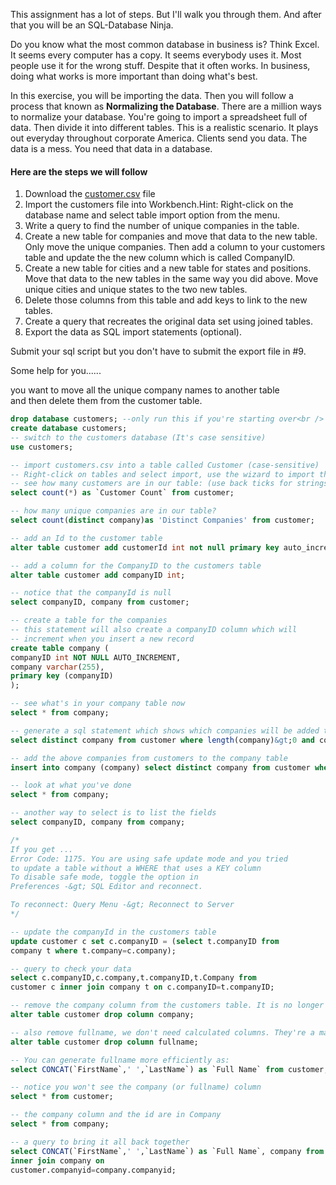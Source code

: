 



<div id="content-wrapper" class="ic-Layout-contentWrapper">
<div id="content" class="ic-Layout-contentMain" role="main">
<div id="assignment_show" class="assignment content_underline_links">
<div class="description user_content student-version enhanced">
<p>This assignment has a lot of steps. But I'll walk you through them. And after that you will be an SQL-Database Ninja.</p>
<p>Do you know what the most common database in business is? Think Excel. It seems every computer has a copy. It seems everybody uses it. Most people use it for the wrong stuff. Despite that it often works. In business, doing what works is more important than doing what's best.</p>
<p>In this exercise, you will be importing the data. Then you will follow a process that known as<span>&nbsp;</span><strong>Normalizing the Database</strong>. There are a million ways to normalize your database. You're going to import a spreadsheet full of data. Then divide it into different tables. This is a realistic scenario. It plays out everyday throughout corporate America. Clients send you data. The data is a mess. You need that data in a database.</p>
<h4>Here are the steps we will follow</h4>
<ol>
<li>Download the&nbsp;<a class="instructure_file_link instructure_scribd_file" title="customer.csv" href="https://canvas.instructure.com/courses/1630629/files/78373793/download?wrap=1" data-api-endpoint="https://canvas.instructure.com/api/v1/courses/1630629/files/78373793" data-api-returntype="File">customer.csv</a>&nbsp;file<span class="instructure_file_holder link_holder"></span></li>
<li>Import the customers file into Workbench.Hint: Right-click on the database name and select table import option from the menu.</li>
<li>Write a query to find the number of unique companies in the table.</li>
<li>Create a new table for companies and move that data to the new table. Only move the unique companies. Then add a column to your customers table and update the the new column which is called CompanyID.</li>
<li>Create a new table for cities and a new table for states and positions. Move that data to the new tables in the same way you did above. Move unique cities and unique states to the two new tables.</li>
<li>Delete those columns from this table and add keys to link to the new tables.</li>
<li>Create a query that recreates the original data set&nbsp;using joined tables.</li>
<li>Export the data as SQL import statements (optional).</li>
</ol>
<p>Submit your sql script but you don't have to submit the export file in #9.</p>
<p>Some help for you......</p>
<div>
<div>you want to move all the unique company names to another table&nbsp;</div>
<div>and then delete them from the customer table.</div>
<div></div>

```sql
drop database customers; --only run this if you're starting over<br />
create database customers;
-- switch to the customers database (It's case sensitive)
use customers;

-- import customers.csv into a table called Customer (case-sensitive)
-- Right-click on tables and select import, use the wizard to import the csv file
-- see how many customers are in our table: (use back ticks for strings)
select count(*) as `Customer Count` from customer;

-- how many unique companies are in our table?
select count(distinct company)as 'Distinct Companies' from customer;

-- add an Id to the customer table
alter table customer add customerId int not null primary key auto_increment;

-- add a column for the CompanyID to the customers table
alter table customer add companyID int;

-- notice that the companyId is null
select companyID, company from customer;

-- create a table for the companies
-- this statement will also create a companyID column which will
-- increment when you insert a new record
create table company (
companyID int NOT NULL AUTO_INCREMENT,
company varchar(255),
primary key (companyID)
);

-- see what's in your company table now
select * from company;

-- generate a sql statement which shows which companies will be added to the new customer table
select distinct company from customer where length(company)&gt;0 and company is not null  order by company;

-- add the above companies from customers to the company table
insert into company (company) select distinct company from customer where length(company)&gt;0 and company is not null  order by company;

-- look at what you've done
select * from company;

-- another way to select is to list the fields
select companyID, company from company;

/*
If you get ...
Error Code: 1175. You are using safe update mode and you tried 
to update a table without a WHERE that uses a KEY column 
To disable safe mode, toggle the option in 
Preferences -&gt; SQL Editor and reconnect.

To reconnect: Query Menu -&gt; Reconnect to Server
*/

-- update the companyId in the customers table
update customer c set c.companyID = (select t.companyID from
company t where t.company=c.company);

-- query to check your data
select c.companyID,c.company,t.companyID,t.Company from
customer c inner join company t on c.companyID=t.companyID;

-- remove the company column from the customers table. It is no longer needed
alter table customer drop column company;

-- also remove fullname, we don't need calculated columns. They're a maintenance headache
alter table customer drop column fullname;

-- You can generate fullname more efficiently as:
select CONCAT(`FirstName`,' ',`LastName`) as `Full Name` from customer;

-- notice you won't see the company (or fullname) column
select * from customer;

-- the company column and the id are in Company
select * from company;

-- a query to bring it all back together
select CONCAT(`FirstName`,' ',`LastName`) as `Full Name`, company from customer 
inner join company on 
customer.companyid=company.companyid;
```
